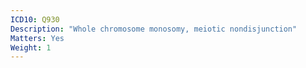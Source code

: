 ```yaml
---
ICD10: Q930
Description: "Whole chromosome monosomy, meiotic nondisjunction"
Matters: Yes
Weight: 1
---
```

